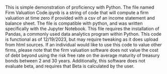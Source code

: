This is simple demonstration of proficiency with Python. The file named Firm Valuation Code.ipynb is a string of code that will compute a firm valuation at time zero if provided with a csv of an income statement and balance sheet. 
The file is compatible with python, and was written specifically with the Jupyter Notebook.
This file requires the installation of Pandas, a commonly used data analytics program within Python.
This code is functional as of 12/19/2023, but may require tweaking as it does upload from html sources.
If an individual would like to use this code to value other firms, please note that the firm valuation software does not value the cost of debt beyond using the risk free rate on the average maturity of treasury bonds between 2 and 30 years.
Additionally, this software does not evaluate beta, and requires that Beta is calculated by the user.
